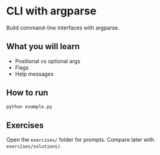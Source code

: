 # CLI with argparse

Build command-line interfaces with argparse.

## What you will learn
- Positional vs optional args
- Flags
- Help messages

## How to run
```bash
python example.py
```

## Exercises
Open the `exercises/` folder for prompts. Compare later with `exercises/solutions/`.
